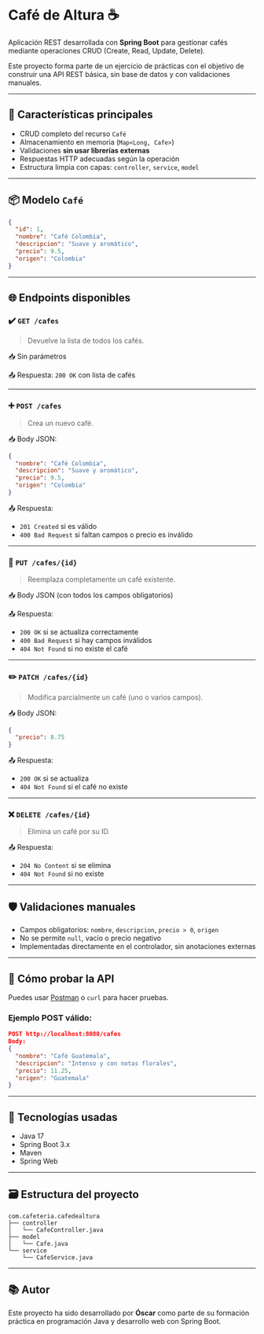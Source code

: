# Café de Altura ☕

Aplicación REST desarrollada con **Spring Boot** para gestionar cafés mediante operaciones CRUD (Create, Read, Update, Delete).

Este proyecto forma parte de un ejercicio de prácticas con el objetivo de construir una API REST básica, sin base de datos y con validaciones manuales.

---

## 📌 Características principales

- CRUD completo del recurso `Café`
- Almacenamiento en memoria (`Map<Long, Cafe>`)
- Validaciones **sin usar librerías externas**
- Respuestas HTTP adecuadas según la operación
- Estructura limpia con capas: `controller`, `service`, `model`

---

## 📦 Modelo `Café`

```json
{
  "id": 1,
  "nombre": "Café Colombia",
  "descripcion": "Suave y aromático",
  "precio": 9.5,
  "origen": "Colombia"
}
```

---

## 🌐 Endpoints disponibles

### ✔️ `GET /cafes`
> Devuelve la lista de todos los cafés.

📥 Sin parámetros

📤 Respuesta: `200 OK` con lista de cafés

---

### ➕ `POST /cafes`
> Crea un nuevo café.

📥 Body JSON:
```json
{
  "nombre": "Café Colombia",
  "descripcion": "Suave y aromático",
  "precio": 9.5,
  "origen": "Colombia"
}
```

📤 Respuesta:
- `201 Created` si es válido
- `400 Bad Request` si faltan campos o precio es inválido

---

### 🔁 `PUT /cafes/{id}`
> Reemplaza completamente un café existente.

📥 Body JSON (con todos los campos obligatorios)

📤 Respuesta:
- `200 OK` si se actualiza correctamente
- `400 Bad Request` si hay campos inválidos
- `404 Not Found` si no existe el café

---

### ✏️ `PATCH /cafes/{id}`
> Modifica parcialmente un café (uno o varios campos).

📥 Body JSON:
```json
{
  "precio": 8.75
}
```

📤 Respuesta:
- `200 OK` si se actualiza
- `404 Not Found` si el café no existe

---

### ❌ `DELETE /cafes/{id}`
> Elimina un café por su ID.

📤 Respuesta:
- `204 No Content` si se elimina
- `404 Not Found` si no existe

---

## 🛡️ Validaciones manuales

- Campos obligatorios: `nombre`, `descripcion`, `precio > 0`, `origen`
- No se permite `null`, vacío o precio negativo
- Implementadas directamente en el controlador, sin anotaciones externas

---

## 🧪 Cómo probar la API

Puedes usar [Postman](https://www.postman.com/) o `curl` para hacer pruebas.

### Ejemplo POST válido:
```json
POST http://localhost:8080/cafes
Body:
{
  "nombre": "Café Guatemala",
  "descripcion": "Intenso y con notas florales",
  "precio": 11.25,
  "origen": "Guatemala"
}
```

---

## 🚀 Tecnologías usadas

- Java 17
- Spring Boot 3.x
- Maven
- Spring Web

---

## 🗃️ Estructura del proyecto

```
com.cafeteria.cafedealtura
├── controller
│   └── CafeController.java
├── model
│   └── Cafe.java
└── service
    └── CafeService.java
```

---

## 📚 Autor

Este proyecto ha sido desarrollado por **Óscar** como parte de su formación práctica en programación Java y desarrollo web con Spring Boot.
